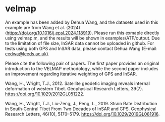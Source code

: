 # velmap
An example has been added by Dehua Wang, and the datasets used in this example are from Wang et al. (2024) (https://doi.org/10.1016/j.epsl.2024.118919). Please run this exmaple directly using velmap.m, and the results will be shown in examples/ATF/output. Due to the limitation of file size, InSAR data cannot be uploaded in github. For tests using both GPS and InSAR data, please contact Dehua Wang (E-mail: eedwa@leeds.ac.uk).

Please cite the following pair of papers. The first paper provides an original introduction to the VELMAP methodology, while the second paper includes an improvement regarding iterative weighting of GPS and InSAR.

Wang, H., Wright, T.J., 2012. Satellite geodetic imaging reveals internal deformation of western Tibet. Geophysical Research Letters, 39(7). https://doi.org/10.1029/2012GL051222.

Wang, H., Wright, T.J., Liu‐Zeng, J., Peng, L., 2019. Strain Rate Distribution in South‐Central Tibet From Two Decades of InSAR and GPS. Geophysical Research Letters, 46(10), 5170–5179. https://doi.org/10.1029/2019GL081916.
